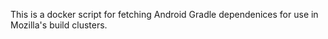 This is a docker script for fetching Android Gradle dependenices for
use in Mozilla's build clusters.
